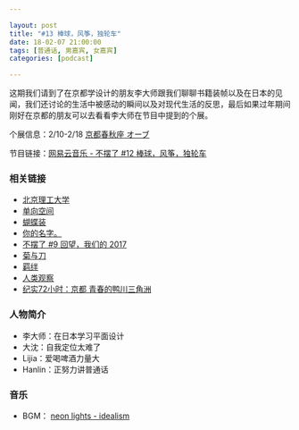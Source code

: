 ```yaml
---

layout: post
title: "#13 棒球，风筝，独轮车"
date: 18-02-07 21:00:00
tags: [普通话, 男嘉宾, 女嘉宾]
categories: [podcast]

---
```


这期我们请到了在京都学设计的朋友李大师跟我们聊聊书籍装帧以及在日本的见闻，我们还讨论的生活中被感动的瞬间以及对现代生活的反思，最后如果过年期间刚好在京都的朋友可以去看看李大师在节目中提到的个展。

个展信息：2/10-2/18 [京都春秋座 オーブ](https://goo.gl/maps/rvS8ebmfanm)

节目链接：[网易云音乐 - 不摆了 #12 棒球，风筝，独轮车](http://music.163.com/#/program?id=1368027333)

### 相关链接

- [北京理工大学](http://www.bit.edu.cn/)
- [单向空间](http://www.owspace.com/)
- [蝴蝶装](https://baike.baidu.com/item/%E8%9D%B4%E8%9D%B6%E8%A3%85)
- [你的名字。](https://movie.douban.com/subject/26683290/)
- [不摆了 #9 回望，我们的 2017](https://bubaile.net/podcast/2018/01/06/year-review.html)
- [菊与刀](https://book.douban.com/subject/1022238/)
- [羁绊](http://www.zdic.net/c/1/152/337486.htm)
- [人类观察](https://search.bilibili.com/all?keyword=%E4%BA%BA%E7%B1%BB%E8%A7%82%E5%AF%9F&from_source=video_tag)
- [纪实72小时：京都 青春的鸭川三角洲](https://www.bilibili.com/video/av5985955/)

### 人物简介

- 李大师：在日本学习平面设计
- 大沈：自我定位太难了
- Lijia：爱喝啤酒力量大
- Hanlin：正努力讲普通话

### 音乐

- BGM： [neon lights - idealism](http://music.163.com/#/song?id=526464103)